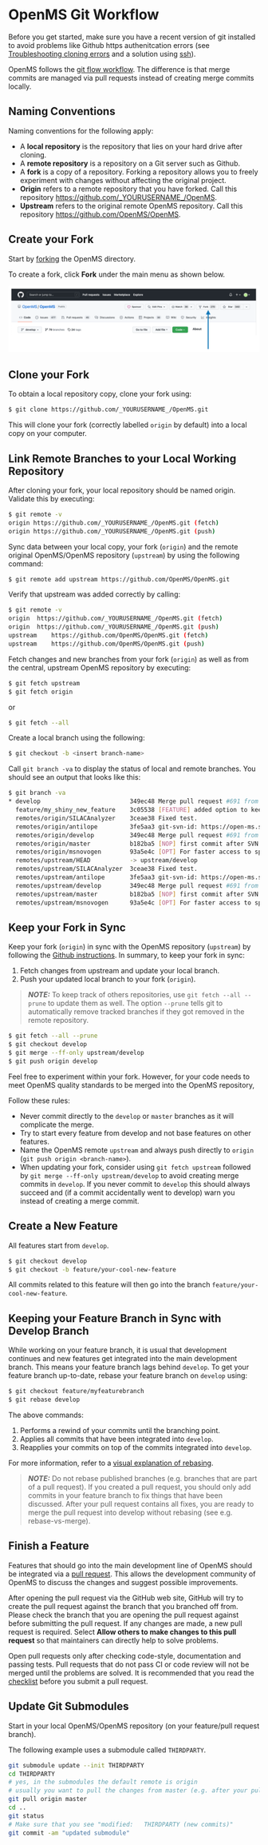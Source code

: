 OpenMS Git Workflow
===================

Before you get started, make sure you have a recent version of git installed to avoid problems like Github https authenitcation errors (see [Troubleshooting cloning errors](https://docs.github.com/en/repositories/creating-and-managing-repositories/troubleshooting-cloning-errors) and a solution using [ssh](https://docs.github.com/en/get-started/getting-started-with-git/about-remote-repositories)).

OpenMS follows the [git flow workflow](https://nvie.com/posts/a-successful-git-branching-model/). The difference is that merge commits are managed via pull requests instead of creating merge commits locally.

## Naming Conventions

Naming conventions for the following apply:

* A **local repository** is the repository that lies on your hard drive after cloning.
* A **remote repository** is a repository on a Git server such as Github.
* A **fork** is a copy of a repository. Forking a repository allows you to freely experiment with changes without affecting the original project.
* **Origin** refers to a remote repository that you have forked. Call this repository https://github.com/_YOURUSERNAME_/OpenMS.
* **Upstream** refers to the original remote OpenMS repository. Call this repository https://github.com/OpenMS/OpenMS.

## Create your Fork

Start by [forking](https://docs.github.com/en/get-started/quickstart/fork-a-repo) the OpenMS directory.

To create a fork, click **Fork** under the main menu as shown below.

![image info](../images/click-fork.png)

## Clone your Fork

To obtain a local repository copy, clone your fork using:

```bash
$ git clone https://github.com/_YOURUSERNAME_/OpenMS.git
```

This will clone your fork (correctly labelled `origin` by default) into a local copy on your computer.

## Link Remote Branches to your Local Working Repository

After cloning your fork, your local repository should be named origin. Validate this by executing:

```bash
$ git remote -v
origin https://github.com/_YOURUSERNAME_/OpenMS.git (fetch)
origin https://github.com/_YOURUSERNAME_/OpenMS.git (push)
```

Sync data between your local copy, your fork (`origin`) and the remote original OpenMS/OpenMS repository (`upstream`) by using the following command:
```bash
$ git remote add upstream https://github.com/OpenMS/OpenMS.git
```
Verify that upstream was added correctly by calling:

```bash
$ git remote -v
origin	https://github.com/_YOURUSERNAME_/OpenMS.git (fetch)
origin	https://github.com/_YOURUSERNAME_/OpenMS.git (push)
upstream	https://github.com/OpenMS/OpenMS.git (fetch)
upstream	https://github.com/OpenMS/OpenMS.git (push)

```

Fetch changes and new branches from your fork (`origin`) as well as from the central, upstream OpenMS repository by executing:

```bash
$ git fetch upstream
$ git fetch origin
```
or

```bash
$ git fetch --all
```

Create a local branch using the following:

```bash
$ git checkout -b <insert branch-name>
```
Call `git branch -va` to display the status of local and remote branches. You should see an output that looks like this:

```bash
$ git branch -va
* develop                         349ec48 Merge pull request #691 from cbielow/MGF_fix
  feature/my_shiny_new_feature    3c05538 [FEATURE] added option to keep, ensure or reassign UIDs during conversion
  remotes/origin/SILACAnalyzer    3ceae38 Fixed test.
  remotes/origin/antilope         3fe5aa3 git-svn-id: https://open-ms.svn.sourceforge.net/svnroot/open-ms/branches/antilope@12117 6adb6e08-d915-0410-941f-83917bcadc18
  remotes/origin/develop          349ec48 Merge pull request #691 from cbielow/MGF_fix
  remotes/origin/master           b182ba5 [NOP] first commit after SVN import to git
  remotes/origin/msnovogen        93a5e4c [OPT] For faster access to specific amino acids a ResidueServer was added.
  remotes/upstream/HEAD           -> upstream/develop
  remotes/upstream/SILACAnalyzer  3ceae38 Fixed test.
  remotes/upstream/antilope       3fe5aa3 git-svn-id: https://open-ms.svn.sourceforge.net/svnroot/open-ms/branches/antilope@12117 6adb6e08-d915-0410-941f-83917bcadc18
  remotes/upstream/develop        349ec48 Merge pull request #691 from cbielow/MGF_fix
  remotes/upstream/master         b182ba5 [NOP] first commit after SVN import to git
  remotes/upstream/msnovogen      93a5e4c [OPT] For faster access to specific amino acids a ResidueServer was added.
```

## Keep your Fork in Sync

Keep your fork (`origin`) in sync with the OpenMS repository (`upstream`) by following the [Github instructions](https://docs.github.com/en/pull-requests/collaborating-with-pull-requests/working-with-forks/syncing-a-fork).
In summary, to keep your fork in sync:
1. Fetch changes from upstream and update your local branch.
2. Push your updated local branch to your fork (`origin`).

> **_NOTE:_** To keep track of others repositories, use `git fetch --all --prune` to update them as well. The option `--prune` tells git to automatically remove tracked branches if they got removed in the remote repository.

```bash
$ git fetch --all --prune
$ git checkout develop
$ git merge --ff-only upstream/develop
$ git push origin develop
```
Feel free to experiment within your fork. However, for your code needs to meet OpenMS quality standards to be merged into the OpenMS repository,

Follow these rules:
* Never commit directly to the `develop` or `master` branches as it will complicate the merge.
* Try to start every feature from develop and not base features on other features.
* Name the OpenMS remote `upstream` and always push directly to `origin` (`git push origin <branch-name>`).
* When updating your fork, consider using `git fetch upstream` followed by `git merge --ff-only upstream/develop` to avoid creating merge commits in `develop`.
  If you never commit to `develop` this should always succeed and (if a commit accidentally went to develop) warn you instead of creating a merge commit.

## Create a New Feature

All features start from `develop`.

```bash
$ git checkout develop
$ git checkout -b feature/your-cool-new-feature
```
All commits related to this feature will then go into the branch `feature/your-cool-new-feature`.

## Keeping your Feature Branch in Sync with Develop Branch

While working on your feature branch, it is usual that development continues and new features get integrated into the main development branch. This means your feature branch lags behind `develop`. To get your feature branch up-to-date, rebase your feature branch on `develop` using:

```bash
$ git checkout feature/myfeaturebranch
$ git rebase develop
```

The above commands:

1. Performs a rewind of your commits until the branching point.
2. Applies all commits that have been integrated into `develop`.
3. Reapplies your commits on top of the commits integrated into `develop`.

For more information, refer to a [visual explanation of rebasing](http://git-scm.com/book/en/v2/Git-Branching-Rebasing).

> **_NOTE:_** Do not rebase published branches (e.g. branches that are part of a pull request). If you created a pull request, you should only add commits in your feature branch to fix things that have been discussed. After your pull request contains all fixes, you are ready to merge the pull request into develop without rebasing (see e.g. rebase-vs-merge).

## Finish a Feature

Features that should go into the main development line of OpenMS should be integrated via a [pull request](https://docs.github.com/en/pull-requests/collaborating-with-pull-requests/proposing-changes-to-your-work-with-pull-requests/about-pull-requests). This allows the development community of OpenMS to discuss the changes and suggest possible improvements.

After opening the pull request via the GitHub web site, GitHub will try to create the pull request against the branch that you branched off from. Please check the branch that you are opening the pull request against before submitting the pull request. If any changes are made, a new pull request is required. Select **Allow others to make changes to this pull request** so that maintainers can directly help to solve problems.

Open pull requests only after checking code-style, documentation and passing tests. Pull requests that do not pass CI or code review will not be merged until the problems are solved. It is recommended that you read the [checklist](pull-request-checklist.md) before you submit a pull request.

## Update Git Submodules

Start in your local OpenMS/OpenMS repository (on your feature/pull request branch).

The following example uses a submodule called `THIRDPARTY`.

```bash
git submodule update --init THIRDPARTY
cd THIRDPARTY
# yes, in the submodules the default remote is origin
# usually you want to pull the changes from master (e.g. after your pull request to OpenMS/THIRDPARTY has been merged)
git pull origin master
cd ..
git status
# Make sure that you see "modified:   THIRDPARTY (new commits)"
git commit -am "updated submodule"
```

